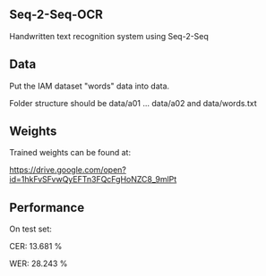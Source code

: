 ## Seq-2-Seq-OCR
Handwritten text recognition system using Seq-2-Seq

## Data
Put the IAM dataset "words" data into data. 

Folder structure should be data/a01 ... data/a02 and data/words.txt

## Weights

Trained weights can be found at:

https://drive.google.com/open?id=1hkFvSFvwQyEFTn3FQcFgHoNZC8_9mlPt

## Performance

On test set:

CER:  13.681 %

WER:  28.243 %
